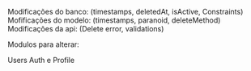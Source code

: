Modificações do banco: (timestamps, deletedAt, isActive, Constraints)
Mofificações do modelo: (timestamps, paranoid, deleteMethod)
Modificações da api: (Delete error, validations)

Modulos para alterar:

Users
Auth e Profile
